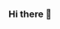 ### Hi there 👋

<!--
**sauravkhanal/sauravkhanal** is a ✨ _special_ ✨ repository because its `README.md` (this file) appears on your GitHub profile.**
![Snake gif](https://github.com/sauravkhanal/sauravkhanal/blob/main/output/github-contribution-grid-snake.gif) 
